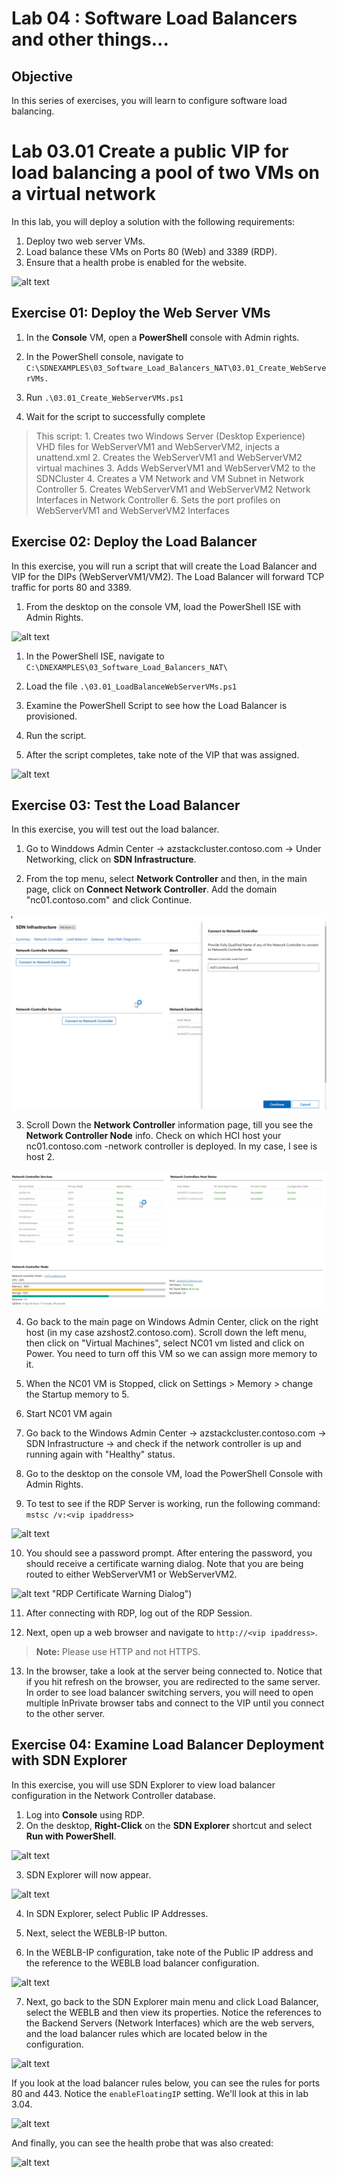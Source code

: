 # Lab 04 : Software Load Balancers and other things...


## Objective

In this series of exercises, you will learn to configure software load balancing.

# Lab 03.01 Create a public VIP for load balancing a pool of two VMs on a virtual network

In this lab, you will deploy a solution with the following requirements:

1. Deploy two web server VMs.
2. Load balance these VMs on Ports 80 (Web) and 3389 (RDP).
3. Ensure that a health probe is enabled for the website.

![alt text](https://github.com/microsoft/AzStackHCISandbox/blob/188ef296e33892e7ee0cdf29e5112a2e8e99998b/Scenarios/Media/Screenshots/07-res/3-01.png "Run SDN Explorer") 

## Exercise 01: Deploy the Web Server VMs

1. In the **Console** VM, open a **PowerShell** console with Admin rights.

2. In the PowerShell console, navigate to ``C:\SDNEXAMPLES\03_Software_Load_Balancers_NAT\03.01_Create_WebServerVMs.``

3. Run ``.\03.01_Create_WebServerVMs.ps1``

4. Wait for the script to successfully complete

> This script:
     1. Creates two Windows Server (Desktop Experience) VHD files for WebServerVM1 and WebServerVM2, injects a unattend.xml
     2. Creates the WebServerVM1 and WebServerVM2 virtual machines
     3. Adds WebServerVM1 and WebServerVM2 to the SDNCluster
     4. Creates a VM Network and VM Subnet in Network Controller
     5. Creates WebServerVM1 and WebServerVM2 Network Interfaces in Network Controller
     6. Sets the port profiles on WebServerVM1 and WebServerVM2 Interfaces

## Exercise 02: Deploy the Load Balancer

In this exercise, you will run a script that will create the Load Balancer and VIP for the DIPs (WebServerVM1/VM2). The Load Balancer will forward TCP traffic for ports 80 and 3389.

1. From the desktop on the console VM, load the PowerShell ISE with Admin Rights.

![alt text](https://github.com/microsoft/AzStackHCISandbox/blob/188ef296e33892e7ee0cdf29e5112a2e8e99998b/Scenarios/Media/Screenshots/07-res/3-03.png "PowerShell ISE") 

1. In the PowerShell ISE, navigate to ``C:\DNEXAMPLES\03_Software_Load_Balancers_NAT\``

2. Load the file ``.\03.01_LoadBalanceWebServerVMs.ps1``

3. Examine the PowerShell Script to see how the Load Balancer is provisioned.

4. Run the script.

5. After the script completes, take note of the VIP that was assigned.

![alt text](https://github.com/microsoft/AzStackHCISandbox/blob/188ef296e33892e7ee0cdf29e5112a2e8e99998b/Scenarios/Media/Screenshots/07-res/3-02.png "Get the VIP") 

## Exercise 03: Test the Load Balancer

In this exercise, you will test out the load balancer.

1. Go to Winddows Admin Center -> azstackcluster.contoso.com -> Under Networking, click on **SDN Infrastructure**. 

2. From the top menu, select **Network Controller** and then, in the main page, click on **Connect Network Controller**. Add the domain "nc01.contoso.com" and click Continue.

![alt text](./media/addnetcontroller.png "Add Network Controller Page")

3. Scroll Down the **Network Controller** information page, till you see the **Network Controller Node** info. Check on which HCI host your nc01.contoso.com -network controller is deployed. In my case, I see is host 2.

![alt text](./media/nc01node.png "Add Network Controller Page")

4. Go back to the main page on Windows Admin Center, click on the right host (in my case azshost2.contoso.com). Scroll down the left menu, then click on "Virtual Machines", select NC01 vm listed and click on Power. You need to turn off this VM so we can assign more memory to it.

5. When the NC01 VM is Stopped, click on Settings > Memory > change the Startup memory to 5.

6. Start NC01 VM again

7. Go back to the Windows Admin Center -> azstackcluster.contoso.com -> SDN Infrastructure -> and check if the network controller is up and running again with "Healthy" status.

8. Go to the desktop on the console VM, load the PowerShell Console with Admin Rights.

9. To test to see if the RDP Server is working, run the following command:  ``mstsc /v:<vip ipaddress>``

![alt text](https://github.com/microsoft/AzStackHCISandbox/blob/188ef296e33892e7ee0cdf29e5112a2e8e99998b/Scenarios/Media/Screenshots/07-res/3-04.png "RDP Command Line Logon") 

10. You should see a password prompt. After entering the password, you should receive a certificate warning dialog. Note that you are being routed to either WebServerVM1 or WebServerVM2.

![alt text](https://github.com/microsoft/AzStackHCISandbox/blob/188ef296e33892e7ee0cdf29e5112a2e8e99998b/Scenarios/Media/Screenshots/07-res/3-05.png) "RDP Certificate Warning Dialog") 

11. After connecting with RDP, log out of the RDP Session.

12. Next, open up a web browser and navigate to ``http://<vip ipaddress>``.

> **Note:** Please use HTTP and not HTTPS.

13. In the browser, take a look at the server being connected to. Notice that if you hit refresh on the browser, you are redirected to the same server. In order to see load balancer switching servers, you will need to open multiple InPrivate browser tabs and connect to the VIP until you connect to the other server.

## Exercise 04: Examine Load Balancer Deployment with SDN Explorer

In this exercise, you will use SDN Explorer to view load balancer configuration in the Network Controller database.

1. Log into **Console** using RDP.
2. On the desktop, **Right-Click** on the **SDN Explorer** shortcut and select **Run with PowerShell**.

![alt text](https://github.com/microsoft/AzStackHCISandbox/blob/188ef296e33892e7ee0cdf29e5112a2e8e99998b/Scenarios/Media/Screenshots/07-res/3-06.png "Run SDN Explorer") 

3. SDN Explorer will now appear.

![alt text](https://github.com/microsoft/AzStackHCISandbox/blob/188ef296e33892e7ee0cdf29e5112a2e8e99998b/Scenarios/Media/Screenshots/07-res/3-07.png "This is SDN Explorer") 

4. In SDN Explorer, select Public IP Addresses. 

5. Next, select the WEBLB-IP button.

6. In the WEBLB-IP configuration, take note of the Public IP address and the reference to the WEBLB load balancer configuration.

![alt text](https://github.com/microsoft/AzStackHCISandbox/blob/188ef296e33892e7ee0cdf29e5112a2e8e99998b/Scenarios/Media/Screenshots/07-res/3-08.png "SDN Explorer Public IP") 

7. Next, go back to the SDN Explorer main menu and click Load Balancer, select the WEBLB and then view its properties. Notice the references to the Backend Servers (Network Interfaces) which are the web servers, and the load balancer rules which are located below in the configuration. 

![alt text](https://github.com/microsoft/AzStackHCISandbox/blob/188ef296e33892e7ee0cdf29e5112a2e8e99998b/Scenarios/Media/Screenshots/07-res/3-09.png "SDN Explorer Load Balancer") 

If you look at the load balancer rules below, you can see the rules for ports 80 and 443. Notice the ```enableFloatingIP``` setting. We'll look at this in lab 3.04.

![alt text](https://github.com/microsoft/AzStackHCISandbox/blob/188ef296e33892e7ee0cdf29e5112a2e8e99998b/Scenarios/Media/Screenshots/07-res/3-10.png "SLB Rules") 

And finally, you can see the health probe that was also created:

![alt text](https://github.com/microsoft/AzStackHCISandbox/blob/188ef296e33892e7ee0cdf29e5112a2e8e99998b/Scenarios/Media/Screenshots/07-res/3-11.png "SLB Health Probe") 
